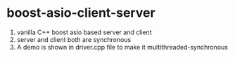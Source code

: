 # boost-asio-client-server

1. vanilla C++ boost asio based server and client
2. server and client both are synchronous
3. A demo is shown in driver.cpp file to make it multithreaded-synchronous

